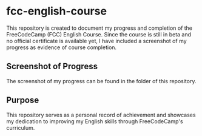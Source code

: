 # fcc-english-course
This repository is created to document my progress and completion of the FreeCodeCamp (FCC) English Course. Since the course is still in beta and no official certificate is available yet, I have included a screenshot of my progress as evidence of course completion.

## Screenshot of Progress
The screenshot of my progress can be found in the folder of this repository.

## Purpose
This repository serves as a personal record of achievement and showcases my dedication to improving my English skills through FreeCodeCamp's curriculum.
